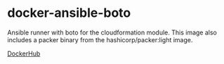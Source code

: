 # docker-ansible-boto
Ansible runner with boto for the cloudformation module. This image also
includes a packer binary from the hashicorp/packer:light image.

[DockerHub](https://hub.docker.com/r/monkeycodes/ansible-boto)
